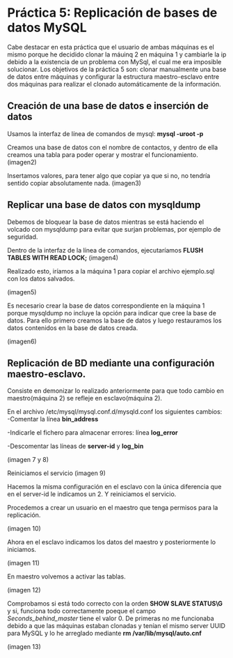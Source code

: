 # Práctica 5: Replicación de bases de datos MySQL #
Cabe destacar en esta práctica que el usuario de ambas máquinas es el mismo porque he decidido clonar la máuinq 2 en máquina 1 y cambiarle la ip debido a la existencia de un problema con MySql, el cual me era imposible solucionar.
Los objetivos de la práctica 5 son: clonar manualmente una base de datos entre máquinas y configurar la estructura maestro-esclavo entre dos máquinas para realizar el clonado automáticamente de la información.

## Creación de una base de datos e inserción de datos ##
Usamos la interfaz de línea de comandos de mysql: **mysql -uroot -p**

Creamos una base de datos con el nombre de contactos, y dentro de ella creamos una tabla para poder operar y mostrar el funcionamiento.
(imagen2)

Insertamos valores, para tener algo que copiar ya que si no, no tendría sentido copiar absolutamente nada.
(imagen3)

## Replicar una base de datos con mysqldump ##
Debemos de bloquear la base de datos mientras se está haciendo el volcado con mysqldump para evitar que surjan problemas, por ejemplo de seguridad.

Dentro de la interfaz de la línea de comandos, ejecutaríamos **FLUSH TABLES WITH READ LOCK;**
(imagen4)

Realizado esto, iríamos a la máquina 1 para copiar el archivo ejemplo.sql con los datos salvados.

(imagen5)

Es necesario crear la base de datos correspondiente en la máquina 1 porque mysqldump no incluye la opción para indicar que cree la base de datos.
Para ello primero creamos la base de datos y luego restauramos los datos contenidos en la base de datos creada.

(imagen6)

## Replicación de BD mediante una configuración maestro-esclavo. ##
Consiste en demonizar lo realizado anteriormente para que todo cambio en maestro(máquina 2) se refleje en esclavo(máquina 2).

En el archivo /etc/mysql/mysql.conf.d/mysqld.conf los siguientes cambios:
-Comentar la línea **bin_address**

-Indicarle el fichero para almacenar errores: línea **log_error**

-Descomentar las líneas de **server-id** y **log_bin**

(imagen 7 y 8)

Reiniciamos el servicio (imagen 9)

Hacemos la misma configuración en el esclavo con la única diferencia que en el server-id le indicamos un 2. Y reiniciamos el servicio.

Procedemos a crear un usuario en el maestro que tenga permisos para la replicación.

(imagen 10)

Ahora en el esclavo indicamos los datos del maestro y posteriormente lo iniciamos.

(imagen 11)

En maestro volvemos a activar las tablas.

(imagen 12)

Comprobamos si está todo correcto con la orden **SHOW SLAVE STATUS\G** y si, funciona todo correctamente poeque el campo *Seconds_behind_master* tiene el valor 0.
De primeras no me funcionaba debido a que las máquinas estaban clonadas y tenían el mismo server UUID para MySQL y lo he arreglado mediante **rm /var/lib/mysql/auto.cnf**

(imagen 13)



